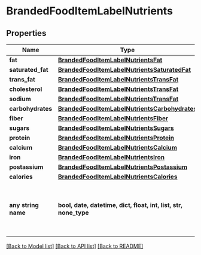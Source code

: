 # BrandedFoodItemLabelNutrients


## Properties
Name | Type | Description | Notes
------------ | ------------- | ------------- | -------------
**fat** | [**BrandedFoodItemLabelNutrientsFat**](BrandedFoodItemLabelNutrientsFat.md) |  | [optional] 
**saturated_fat** | [**BrandedFoodItemLabelNutrientsSaturatedFat**](BrandedFoodItemLabelNutrientsSaturatedFat.md) |  | [optional] 
**trans_fat** | [**BrandedFoodItemLabelNutrientsTransFat**](BrandedFoodItemLabelNutrientsTransFat.md) |  | [optional] 
**cholesterol** | [**BrandedFoodItemLabelNutrientsTransFat**](BrandedFoodItemLabelNutrientsTransFat.md) |  | [optional] 
**sodium** | [**BrandedFoodItemLabelNutrientsTransFat**](BrandedFoodItemLabelNutrientsTransFat.md) |  | [optional] 
**carbohydrates** | [**BrandedFoodItemLabelNutrientsCarbohydrates**](BrandedFoodItemLabelNutrientsCarbohydrates.md) |  | [optional] 
**fiber** | [**BrandedFoodItemLabelNutrientsFiber**](BrandedFoodItemLabelNutrientsFiber.md) |  | [optional] 
**sugars** | [**BrandedFoodItemLabelNutrientsSugars**](BrandedFoodItemLabelNutrientsSugars.md) |  | [optional] 
**protein** | [**BrandedFoodItemLabelNutrientsProtein**](BrandedFoodItemLabelNutrientsProtein.md) |  | [optional] 
**calcium** | [**BrandedFoodItemLabelNutrientsCalcium**](BrandedFoodItemLabelNutrientsCalcium.md) |  | [optional] 
**iron** | [**BrandedFoodItemLabelNutrientsIron**](BrandedFoodItemLabelNutrientsIron.md) |  | [optional] 
**postassium** | [**BrandedFoodItemLabelNutrientsPostassium**](BrandedFoodItemLabelNutrientsPostassium.md) |  | [optional] 
**calories** | [**BrandedFoodItemLabelNutrientsCalories**](BrandedFoodItemLabelNutrientsCalories.md) |  | [optional] 
**any string name** | **bool, date, datetime, dict, float, int, list, str, none_type** | any string name can be used but the value must be the correct type | [optional]

[[Back to Model list]](../README.md#documentation-for-models) [[Back to API list]](../README.md#documentation-for-api-endpoints) [[Back to README]](../README.md)


